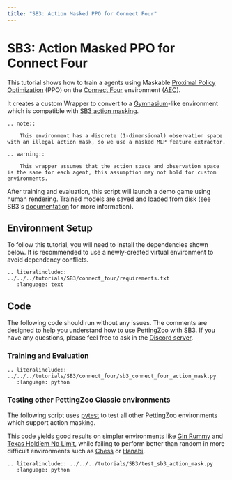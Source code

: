 ```yaml
---
title: "SB3: Action Masked PPO for Connect Four"
---
```


# SB3: Action Masked PPO for Connect Four

This tutorial shows how to train a agents using Maskable [Proximal Policy Optimization](https://sb3-contrib.readthedocs.io/en/master/modules/ppo_mask.html) (PPO) on the [Connect Four](https://pettingzoo.farama.org/environments/classic/chess/) environment ([AEC](https://pettingzoo.farama.org/api/aec/)).

It creates a custom Wrapper to convert to a [Gymnasium](https://gymnasium.farama.org/)-like environment which is compatible with [SB3 action masking](https://sb3-contrib.readthedocs.io/en/master/modules/ppo_mask.html).


```{eval-rst}
.. note::

    This environment has a discrete (1-dimensional) observation space with an illegal action mask, so we use a masked MLP feature extractor.
```

```{eval-rst}
.. warning::

    This wrapper assumes that the action space and observation space is the same for each agent, this assumption may not hold for custom environments.
```

After training and evaluation, this script will launch a demo game using human rendering. Trained models are saved and loaded from disk (see SB3's [documentation](https://stable-baselines3.readthedocs.io/en/master/guide/save_format.html) for more information).


## Environment Setup
To follow this tutorial, you will need to install the dependencies shown below. It is recommended to use a newly-created virtual environment to avoid dependency conflicts.
```{eval-rst}
.. literalinclude:: ../../../tutorials/SB3/connect_four/requirements.txt
   :language: text
```

## Code
The following code should run without any issues. The comments are designed to help you understand how to use PettingZoo with SB3. If you have any questions, please feel free to ask in the [Discord server](https://discord.gg/nhvKkYa6qX).

### Training and Evaluation

```{eval-rst}
.. literalinclude:: ../../../tutorials/SB3/connect_four/sb3_connect_four_action_mask.py
   :language: python
```

### Testing other PettingZoo Classic environments

The following script uses [pytest](https://docs.pytest.org/en/latest/) to test all other PettingZoo environments which support action masking.

This code yields good results on simpler environments like [Gin Rummy](/environments/classic/gin_rummy/) and [Texas Hold’em No Limit](/environments/classic/texas_holdem_no_limit/), while failing to perform better than random in more difficult environments such as [Chess](/environments/classic/chess/) or [Hanabi](/environments/classic/hanabi/).


```{eval-rst}
.. literalinclude:: ../../../tutorials/SB3/test_sb3_action_mask.py
   :language: python
```
